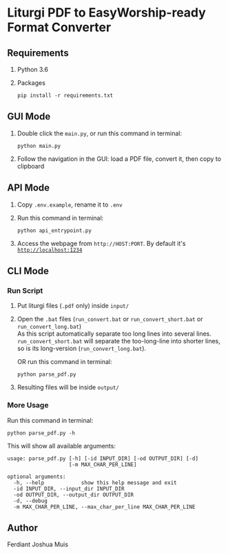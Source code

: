 # Liturgi PDF to EasyWorship-ready Format Converter

## Requirements

1. Python 3.6
2. Packages

    ```shell script
    pip install -r requirements.txt    
    ```

## GUI Mode

1. Double click the `main.py`, or run this command in terminal:

    ```shell script
    python main.py
    ```

2. Follow the navigation in the GUI: load a PDF file, convert it, then copy to clipboard

## API Mode

1. Copy `.env.example`, rename it to `.env`

2. Run this command in terminal:

    ```shell script
    python api_entrypoint.py
    ```

3. Access the webpage from `http://HOST:PORT`. By default it's [`http://localhost:1234`](http://localhost:1234)

## CLI Mode

### Run Script

1. Put liturgi files (`.pdf` only) inside `input/`
2. Open the `.bat` files (`run_convert.bat` or `run_convert_short.bat` or `run_convert_long.bat`)  
    As this script automatically separate too long lines into several lines. `run_convert_short.bat` will separate the
    too-long-line into shorter lines, so is its long-version (`run_convert_long.bat`).

   OR run this command in terminal:

    ```shell script
    python parse_pdf.py
    ```

3. Resulting files will be inside `output/`

### More Usage

Run this command in terminal:

```shell script
python parse_pdf.py -h
```

This will show all available arguments:

```text
usage: parse_pdf.py [-h] [-id INPUT_DIR] [-od OUTPUT_DIR] [-d]
                    [-m MAX_CHAR_PER_LINE]

optional arguments:
  -h, --help            show this help message and exit
  -id INPUT_DIR, --input_dir INPUT_DIR
  -od OUTPUT_DIR, --output_dir OUTPUT_DIR
  -d, --debug
  -m MAX_CHAR_PER_LINE, --max_char_per_line MAX_CHAR_PER_LINE
```

## Author

Ferdiant Joshua Muis

